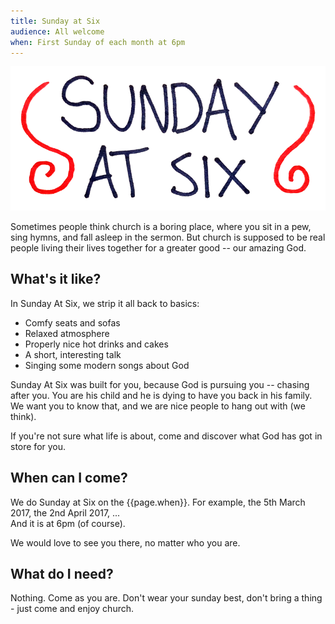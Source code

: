 ```yaml
---
title: Sunday at Six
audience: All welcome
when: First Sunday of each month at 6pm
---
```


<img class="fr-l w5-l" src="/img/sunday-at-six.png" alt="Sunday At Six logo" />

Sometimes people think church is a boring place, where you sit in a pew, sing hymns, and fall asleep in the sermon. But church is supposed to be real people living their lives together for a greater good -- our amazing God.

## What's it like?

In Sunday At Six, we strip it all back to basics:

 * Comfy seats and sofas
 * Relaxed atmosphere
 * Properly nice hot drinks and cakes
 * A short, interesting talk
 * Singing some modern songs about God
 
Sunday At Six was built for you, because God is pursuing you -- chasing after you. You are his child and he is dying to have you back in his family. We want you to know that, and we are nice people to hang out with (we think).

If you're not sure what life is about, come and discover what God has got in store for you.

## When can I come?

We do Sunday at Six on the {{page.when}}. For example, the 5th March 2017, the 2nd April 2017, ...  
And it is at 6pm (of course).

We would love to see you there, no matter who you are.

## What do I need?

Nothing. Come as you are. Don't wear your sunday best, don't bring a thing - just come and enjoy church.